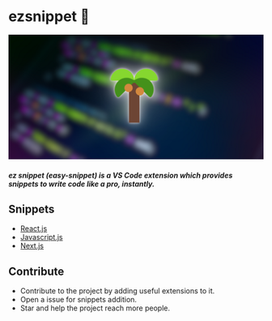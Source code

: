 # ezsnippet 🌴

![banner](static/banner.png)

##### ez snippet (*easy-snippet*) is a VS Code extension which provides snippets to write code like a pro, instantly.

## Snippets

- [React.js](/docs/react.md)
- [Javascript.js](/docs/javascript.md)
- [Next.js](/docs/next.md)

## Contribute

* Contribute to the project by adding useful extensions to it.
* Open a issue for snippets addition.
* Star and help the project reach more people.
